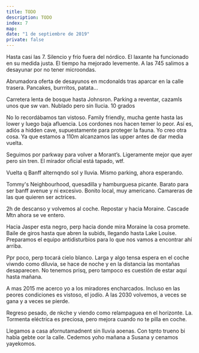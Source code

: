 ```yaml
---
title: TODO
description: TODO
index: 7
map: 
date: "1 de septiembre de 2019"
private: false
---
```

Hasta casi las 7. Silencio y frío fuera del nórdico. El laxante ha funcionado en su medida justa. El tiempo ha mejorado levemente. A las 745 salimos a desayunar por no tener microondas.

Abrumadora oferta de desayunos en mcdonalds tras aparcar en la calle trasera. Pancakes, burrritos, patata...

Carretera lenta de bosque hasta Johnsron. Parking a reventar, cazamls unos que sw van. Nublado pero sin llucia. 10 grados

No lo recordábamos tan vistoso. Family friendly, mucha gente hasta las lower y luego baja afluencia. Los cordones nos hacen temer lo peor. Así es, adiós a hidden cave, supuestamente para proteger la fauna. Yo creo otra cosa. Ya que estamos a 110m alcanzamos las upper antes de dar media vuelta.

Seguimos por parkway para volver a Morant’s. Ligeramente mejor que ayer pero sin tren. El mirador oficial está tapado, wtf.

Vuelta q Banff alternqndo sol y lluvia. Mismo parking, ahora esperando.

Tommy's Neighbourhood, quesadilla y hamburguesa picante. Barato para ser banff avenue y ni excesivo. Bonito local, muy americano. Camareras de las que quieren ser actrices. 

2h de descanso y volvemos al coche. Repostar y hacia Moraine. Cascade Mtn ahora se ve entero. 

Hacia Jasper esta negro, perp hacia donde mira Moraine la cosa promete. Baile de giros hasta que abren la subids, llegando hasta Lake Louise. Preparamos el equipo antidisturbios para lo que nos vamos a encontrar ahí arriba. 

Ppr poco, perp tocará cielo blanco. Larga y algo tensa espera en el coche viwndo como diluvia, se hace de noche y en la distancia las montañas desaparecen. No tenemos prisq, pero tampoco es cuestión de estar aquí hasta mañana.

A mas 2015 me acerco yo a los miradores encharcados. Incluso en las peores condiciones es vistoso, el jodío. A las 2030 volvemos, a veces se gana y a veces se pierde.

Regreso pesado, de nkche y viendo como relampaguea en el horizonte. La. Tormenta eléctrica es preciosa, pero mejora cuando no te pilla en coche.

Llegamos a casa afornutamadnent sin lluvia aoenas. Con tqnto trueno bi había gebte oor la calle. Cedemos yoho mañana a Susana y cenamos yayekomos.

